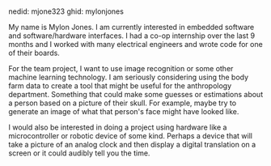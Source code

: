 # 
nedid: mjone323
ghid: mylonjones

My name is Mylon Jones. I am currently interested in embedded software and software/hardware interfaces. I had a co-op internship over the last 9 months and I worked with many electrical engineers and wrote code for one of their boards.

For the team project, I want to use image recognition or some other machine learning technology. I am seriously considering using the body farm data to create a tool that might be useful for the anthropology department. Something that could make some guesses or estimations about a person based on a picture of their skull. For example, maybe try to generate an image of what that person's face might have looked like.

I would also be interested in doing a project using hardware like a microcontroller or robotic device of some kind. Perhaps a device that will take a picture of an analog clock and then display a digital translation on a screen or it could audibly tell you the time.
